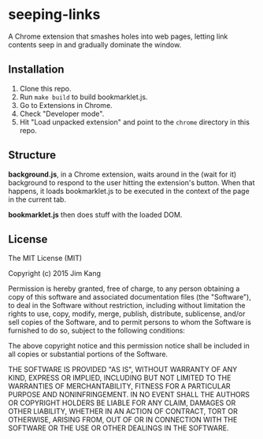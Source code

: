 seeping-links
==================

A Chrome extension that smashes holes into web pages, letting link contents seep in and gradually dominate the window.

Installation
------------

1. Clone this repo.
2. Run `make build` to build bookmarklet.js.
3. Go to Extensions in Chrome.
4. Check "Developer mode".
5. Hit "Load unpacked extension" and point to the `chrome` directory in this repo.

Structure
---------

__background.js__, in a Chrome extension, waits around in the (wait for it) background to respond to the user hitting the extension's button. When that happens, it loads bookmarklet.js to be executed in the context of the page in the current tab.

__bookmarklet.js__ then does stuff with the loaded DOM.

License
-------

The MIT License (MIT)

Copyright (c) 2015 Jim Kang

Permission is hereby granted, free of charge, to any person obtaining a copy
of this software and associated documentation files (the "Software"), to deal
in the Software without restriction, including without limitation the rights
to use, copy, modify, merge, publish, distribute, sublicense, and/or sell
copies of the Software, and to permit persons to whom the Software is
furnished to do so, subject to the following conditions:

The above copyright notice and this permission notice shall be included in
all copies or substantial portions of the Software.

THE SOFTWARE IS PROVIDED "AS IS", WITHOUT WARRANTY OF ANY KIND, EXPRESS OR
IMPLIED, INCLUDING BUT NOT LIMITED TO THE WARRANTIES OF MERCHANTABILITY,
FITNESS FOR A PARTICULAR PURPOSE AND NONINFRINGEMENT. IN NO EVENT SHALL THE
AUTHORS OR COPYRIGHT HOLDERS BE LIABLE FOR ANY CLAIM, DAMAGES OR OTHER
LIABILITY, WHETHER IN AN ACTION OF CONTRACT, TORT OR OTHERWISE, ARISING FROM,
OUT OF OR IN CONNECTION WITH THE SOFTWARE OR THE USE OR OTHER DEALINGS IN
THE SOFTWARE.
